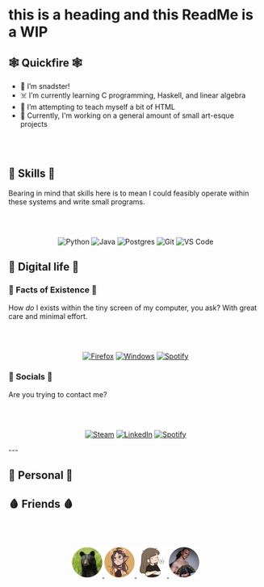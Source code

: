 # this is a heading and this ReadMe is a WIP

## 🕸 Quickfire 🕸

- 👻 I’m snadster! 
- ☠️ I’m currently learning C programming, Haskell, and linear algebra
- 👀 I’m attempting to teach myself a bit of HTML
- 🦴 Currently, I'm working on a general amount of small art-esque projects

<br>
<br>

## 🎃 Skills 🎃
Bearing in mind that skills here is to mean I could feasibly operate within these systems and write small programs.
<div align="center">
  <br>
  <br>

  ![Python](https://img.shields.io/badge/Python-3776AB?logo=python&logoColor=fff)
  ![Java](https://img.shields.io/badge/Java-%23ED8B00.svg?logo=openjdk&logoColor=white)
  ![Postgres](https://img.shields.io/badge/Postgres-%23316192.svg?logo=postgresql&logoColor=white)
  ![Git](https://img.shields.io/badge/Git-F05032?logo=git&logoColor=fff)
  ![VS Code](https://custom-icon-badges.demolab.com/badge/VS%20Code-0078d7.svg?logo=vsc&logoColor=white)
</div>


## 🦇 Digital life 🦇
### 🐍 Facts of Existence 🐍
How *do* I exists within the tiny screen of my computer, you ask? With great care and minimal effort.

<div align="center">
  <br>
  <br>
  
  [![Firefox](https://img.shields.io/badge/Firefox-FF7139?logo=Firefox&logoColor=white)](https://www.mozilla.org/en-US/firefox/new/)
  [![Windows](https://custom-icon-badges.demolab.com/badge/Windows-0078D6?logo=windows11&logoColor=white)](https://www.microsoft.com/en-gb/software-download/)
  [![Spotify](https://img.shields.io/badge/Spotify-1ED760?logo=spotify&logoColor=white)](https://www.spotify.com/de-en/download/other/)
</div>

### 🦝 Socials 🦝
Are you trying to contact me?

<div align="center">
  <br>
  <br>
  
  [![Steam](https://img.shields.io/badge/Steam-%23000000.svg?logo=steam&logoColor=white)](https://steamcommunity.com/id/lil_sibs_crib/)
  [![LinkedIn](https://img.shields.io/badge/LinkedIn-0A66C2?logo=linkedin&logoColor=fff)](https://www.linkedin.com/in/sandra-kaae-johansen-2b28bb179/)
  [![Spotify](https://img.shields.io/badge/Spotify-1ED760?logo=spotify&logoColor=white)](https://open.spotify.com/user/minicupcakez)
</div>
---

## 🍃 Personal 🍂

## 🩸 Friends 🩸
<div align="center">

  <br>
  <br>

  <a href="https://github.com/Marcus543211"><img src="resources/marcus-modified.png" width="60">
  <a href="https://github.com/OliviaJespersen"><img src="resources/olivia-modified.png" width="60">
  <a href="https://github.com/sofielofberg"><img src="resources/sofie-modified.png" width="60">
  <a href="https://github.com/DrFisk0"><img src="resources/jonas-modified.png" width="60">
</div>


<!---
snadster/snadster is a ✨ special ✨ repository because its `README.md` (this file) appears on your GitHub profile.
You can click the Preview link to take a look at your changes.
--->

